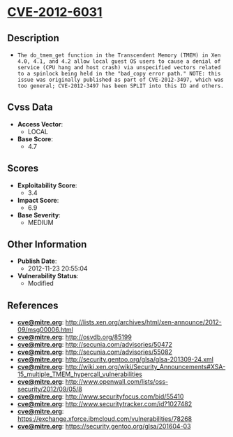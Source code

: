 
# [CVE-2012-6031](https://cve.mitre.org/cgi-bin/cvename.cgi?name=CVE-2012-6031)

## Description

- `The do_tmem_get function in the Transcendent Memory (TMEM) in Xen 4.0, 4.1, and 4.2 allow local guest OS users to cause a denial of service (CPU hang and host crash) via unspecified vectors related to a spinlock being held in the "bad_copy error path." NOTE: this issue was originally published as part of CVE-2012-3497, which was too general; CVE-2012-3497 has been SPLIT into this ID and others.`

## Cvss Data

- **Access Vector**:
  - LOCAL
- **Base Score**:
  - 4.7

## Scores

- **Exploitability Score**:
  - 3.4
- **Impact Score**:
  - 6.9
- **Base Severity**:
  - MEDIUM

## Other Information

- **Publish Date**:
  - 2012-11-23 20:55:04
- **Vulnerability Status**:
  - Modified

## References

- **cve@mitre.org**: http://lists.xen.org/archives/html/xen-announce/2012-09/msg00006.html
- **cve@mitre.org**: http://osvdb.org/85199
- **cve@mitre.org**: http://secunia.com/advisories/50472
- **cve@mitre.org**: http://secunia.com/advisories/55082
- **cve@mitre.org**: http://security.gentoo.org/glsa/glsa-201309-24.xml
- **cve@mitre.org**: http://wiki.xen.org/wiki/Security_Announcements#XSA-15_multiple_TMEM_hypercall_vulnerabilities
- **cve@mitre.org**: http://www.openwall.com/lists/oss-security/2012/09/05/8
- **cve@mitre.org**: http://www.securityfocus.com/bid/55410
- **cve@mitre.org**: http://www.securitytracker.com/id?1027482
- **cve@mitre.org**: https://exchange.xforce.ibmcloud.com/vulnerabilities/78268
- **cve@mitre.org**: https://security.gentoo.org/glsa/201604-03
